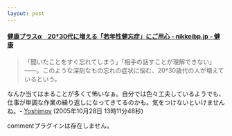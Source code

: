 ```yaml
---
layout: post
---
```

<h4><a href="http://nikkeibp.jp/wcs/leaf/CID/onair/kenkou/plus/404654">健康プラスα　20†30代に増える「若年性健忘症」にご用心 - nikkeibp.jp - 健康</a></h4>
<blockquote><p>「聞いたことをすぐ忘れてしまう」「相手の話すことが理解できない」――。このような深刻なもの忘れの症状に悩む、20†30歳代の人が増えているという。</p>
</blockquote>
<p>なんか当てはまることが多くて怖いなぁ。自分では色々工夫しているようでも、仕事が単調な作業の繰り返しになってきてるのかも。気をつけないといけませんね。- <a href="/?page=Yoshimov" class="wikipage">Yoshimov</a> (2005年10月28日 13時11分48秒)</p>
<p><span class="error">commentプラグインは存在しません。</span> </p>
